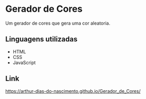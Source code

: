 # Gerador de Cores
Um gerador de cores que gera uma cor aleatoria.

## Linguagens utilizadas

<ul>
 <li>HTML</li>
 <li>CSS</li>
 <li>JavaScript</li>
</ul>

## Link
https://arthur-dias-do-nascimento.github.io/Gerador_de_Cores/
